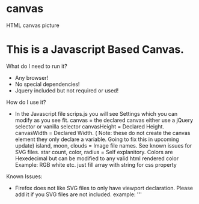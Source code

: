 # canvas
HTML canvas picture

# This is a Javascript Based Canvas.
What do I need to run it?  
- Any browser!  
- No special dependencies!
- Jquery included but not required or used!

How do I use it?  
 - In the Javascript file scrips.js you will see Settings which you can modify as you see fit.
 canvas = the declared canvas either use a jQuery selector or vanilla selector
 canvasHeight = Declared Height.
 canvasWidth = Declared Width. ( Note: these do not create the canvas element they only 
        declare a variable. Going to fix this in upcoming update)
 island, moon, clouds = Image file names. See known issues for SVG files.
 star count, color, radius = Self explanitory. Colors are Hexedecimal but can be 
 modified to any valid html rendered color Example: RGB white etc. just fill array with string for css property
 
 Known Issues:
 - Firefox does not like SVG files to only have viewport declaration. Please add it if you SVG files are not included. 
 example:
 '''
 <svg viewBox="0 0 500 500" xmlns="http://www.w3.org/2000/svg">
 '''
 change to
 '''
 <svg width="500" height="500" viewBox="0 0 500 500" xmlns="http://www.w3.org/2000/svg">
 '''

